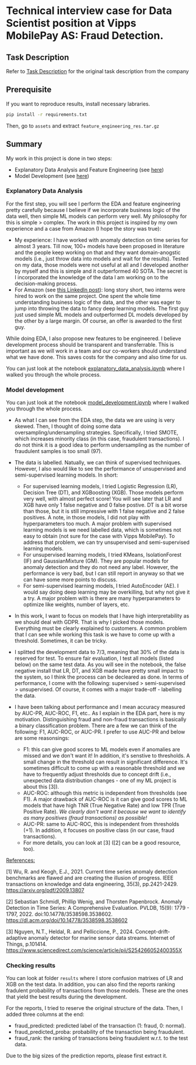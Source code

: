# Technical interview case for Data Scientist position at Vipps MobilePay AS: Fraud Detection.

## Task Description
Refer to [Task Description](task_description.md) for the original task description from the company

## Prerequisite
If you want to reproduce results, install necessary labraries.
```bash
pip install -r requirements.txt
```

Then, go to `assets` and extract `feature_engineering_res.tar.gz`

## Summary
My work in this project is done in two steps:
- Explanatory Data Analysis and Feature Engineering (see [here](explanatory_data_analysis.ipynb))
- Model Development (see [here](model_development.ipynb))

### Explanatory Data Analysis
For the first step, you will see I perform the EDA and feature engineering pretty carefully because I believe if we incorporate business logic of the data well, then simple ML models can perform very well. My philosophy for this is simple > complex. The work in this project is inspired by my own experience and a case from Amazon (I hope the story was true):
- My experience: I have worked with anomaly detection on time series for almost 3 years. Till now, 100+ models have been proposed in literature and the people keep working on that and they want domain-anogstic models (i.e., just throw data into models and wait for the results). Tested on my data, those models were not useful at all and I developed another by myself and this is simple and it outperformed 40 SOTA. The secret is I incorporated the knowledge of the data I am working on to the decision-making process.
- For Amazon (see [this LinkedIn post](https://www.linkedin.com/posts/janaboerger_datainlogistics-logistics-machinelearning-activity-7275523299177107456-SDya/)): long story short, two interns were hired to work on the same project. One spent the whole time understanding business logic of the data, and the other was eager to jump into throwing the data to fancy deep learning models. The first guy just used simple ML models and outperformed DL models developed by the other by a large margin. Of course, an offer is awarded to the first guy.

While doing EDA, I also propose new features to be engineered. I believe development process should be transparent and transferrable. This is important as we will work in a team and our co-workers should understand what we have done. This saves costs for the company and also time for us. 

You can just look at the notebook [explanatory_data_analysis.ipynb](explanatory_data_analysis.ipynb) where I walked you through the whole process.

### Model development
You can just look at the notebook [model_development.ipynb](model_development.ipynb) where I walked you through the whole process.
- As what I can see from the EDA step, the data we are using is very skewed. Then, I thought of doing some data oversampling/undersampling strategies. Specifically, I tried SMOTE, which increases minority class (in this case, fraudulent transactions). I do not think it is a good idea to perform undersampling as the number of fraudulent samples is too small (97).

- The data is labelled. Natually, we can think of supervised techniques. However, I also would like to see the performance of unsupervised and semi-supervised learning models. In short:
  + For supervised learning models, I tried Logistic Regression (LR), Decision Tree (DT), and XGBoosting (XGB). Those models perform very well, with almost perfect score! You will see later that LR and XGB have only 1 false negative and 0 false postive. DT is a bit worse than those, but it is still impressive with 1 false negative and 2 false positives. A note, in those models, I did not play with hyperparameters too much. A major problem with supervised learning models is we need labelled data, which is sometimes not easy to obtain (not sure for the case with Vipps MobilePay). To address that problem, we can try unsupervised and semi-supervised learning models.
  + For unsupervised learning models, I tried KMeans, IsolationForest (IF) and GaussianMixture (GM). They are popular models for anomaly detection and they do not need any label. However, the performance is very bad, but I can still report in anyway so that we can have some more points to discuss.
  + For semi-supervised learning models, I tried AutoEncoder (AE). I would say doing deep learning may be overkilling, but why not give it a try. A major problem with is there are many hyperparameters to optimize like weights, number of layers, etc.

- In this work, I want to focus on models that I have high interpretability as we should deal with GDPR. That is why I picked those models. Everything must be clearly explained to customers. A common problem that I can see while working this task is we have to come up with a threshold. Sometimes, it can be tricky.

- I splitted the development data to 7/3, meaning that 30% of the data is reserved for test. To ensure fair evaluation, I test all models (listed below) on the same test data. As you will see in the notebook, the false negative install that LR, DT, and XGB made have pretty small impact to the system, so I think the process can be decleared as done. In terms of performance, I come with the following: supervised > semi-supervised > unsupervised. Of course, it comes with a major trade-off - labelling the data.

- I have been talking about performance and I mean accuracy measured by AUC-PR, AUC-ROC, F1, etc.. As I explain in the EDA part, here is my motivation. Distinguishing fraud and non-fraud transactions is basically a binary classification problem. There are a few we can think of the following: F1, AUC-ROC, or AUC-PR. I prefer to use AUC-PR and below are some reasonsings:
   + F1: this can give good scores to ML models even if anomalies are missed and we don't want it! In addition, it's senstive to thresholds. A small change in the threshold can result in significant difference. It's sometimes difficult to come up with a reasonable threshold and we have to frequently adjust thresholds due to concept drift (i.e., unexpected data distribution changes - one of my ML project is about this [3]).
   + AUC-ROC: although this metric is independent from thresholds (see F1). A major drawback of AUC-ROC is it can give good scores to ML models that have high TNR (True Negative Rate) and low TPR (True Positive Rate). *We clearly don't want it because we want to identify as many positives (fraud transactions) as possible!*
   + AUC-PR: same to AUC-ROC, this is independent from thresholds (+1). In addition, it focuses on positive class (in our case, fraud transactions).
   + For more details, you can look at [3] ([2] can be a good resource, too).

<u>References:</u>

[1] Wu, R. and Keogh, E.J., 2021. Current time series anomaly detection benchmarks are flawed and are creating the illusion of progress. IEEE transactions on knowledge and data engineering, 35(3), pp.2421-2429. https://arxiv.org/pdf/2009.13807 

[2] Sebastian Schmidl, Phillip Wenig, and Thorsten Papenbrock. Anomaly Detection in Time Series: A Comprehensive Evaluation. PVLDB, 15(9): 1779 - 1797, 2022. doi:10.14778/3538598.3538602. https://dl.acm.org/doi/10.14778/3538598.3538602 

[3] Nguyen, N.T., Heldal, R. and Pelliccione, P., 2024. Concept-drift-adaptive anomaly detector for marine sensor data streams. Internet of Things, p.101414. https://www.sciencedirect.com/science/article/pii/S254266052400355X

### Checking results
You can look at folder `results` where I store confusion matrixes of LR and XGB on the test data. In addition, you can also find the reports ranking fradulent probability of transactions from those models. These are the ones that yield the best results during the development. 

For the reports, I tried to reserve the original structure of the data. Then, I added three columns at the end: 
- fraud_predicted: predicted label of the transaction (1: fraud, 0: normal).
- fraud_predicted_proba: probability of the transaction being fraudulent.
- fraud_rank: the ranking of transactions being fraudulent w.r.t. to the test data.

Due to the big sizes of the prediction reports, please first extract it. 